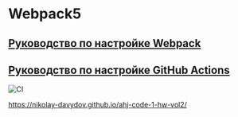 # Webpack5

## [Руководство по настройке Webpack](https://webpack.js.org/guides/)
## [Руководство по настройке GitHub Actions](https://docs.github.com/en/actions/quickstart)

![CI](https://github.com/Nikolay-Davydov/ahj-code-1-hw-vol2/actions/workflows/web.yml/badge.svg)

https://nikolay-davydov.github.io/ahj-code-1-hw-vol2/
